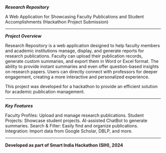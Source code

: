 ***Research Repository***

A Web Application for Showcasing Faculty Publications and Student Accomplishments
(Hackathon Project Submission)
___________
***Project Overview***

Research Repository is a web application designed to help faculty members and academic institutions manage, display, and generate reports for research publications. Faculty can upload their publication records, generate custom summaries, and export them in Word or Excel format. The ability to provide instant summaries and even offer question-based insights on research papers. Users can directly connect with professors for deeper engagement, creating a more interactive and personalized experience.

This project was developed for a hackathon to provide an efficient solution for academic publication management.
___________

***Key Features***

Faculty Profiles: Upload and manage research publications.
Student Projects: Showcase student projects.
AI-assisted ChatBot to generate summaries.
Search & Filter: Easily find and organize publications.
Integration: Import data from Google Scholar, DBLP, and more.
___________
**Developed as part of Smart India Hackathon (SIH), 2024**

